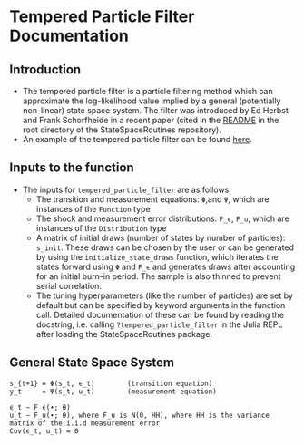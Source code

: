 # Tempered Particle Filter Documentation

## Introduction
- The tempered particle filter is a particle filtering method which can approximate the log-likelihood value
implied by a general (potentially non-linear) state space system. The filter was introduced by Ed Herbst and
Frank Schorfheide in a recent paper (cited in the [README](https://github.com/FRBNY-DSGE/StateSpaceRoutines.jl/tree/doc)
in the root directory of the StateSpaceRoutines repository).
- An example of the tempered particle filter can be found [here](https://github.com/FRBNY-DSGE/StateSpaceRoutines.jl/blob/master/docs/examples/tempered_particle_filter/tempered_particle_filter_ex.jl).

## Inputs to the function
- The inputs for `tempered_particle_filter` are as follows:
    + The transition and measurement equations: `Φ`,and `Ψ`, which are instances of the `Function` type
    + The shock and measurement error distributions: `F_ϵ`, `F_u`, which are instances of the `Distribution` type
    + A matrix of initial draws (number of states by number of particles): `s_init`.
    These draws can be chosen by the user or can be generated by using the `initialize_state_draws` function,
    which iterates the states forward using `Φ` and `F_ϵ` and generates draws after accounting for an initial
    burn-in period. The sample is also thinned to prevent serial correlation.
    + The tuning hyperparameters (like the number of particles) are set by default but can be specified by
    keyword arguments in the function call. Detailed documentation of these can be found by reading the
    docstring, i.e. calling `?tempered_particle_filter` in the Julia REPL after loading the StateSpaceRoutines
    package.

## General State Space System
```
s_{t+1} = Φ(s_t, ϵ_t)        (transition equation)
y_t     = Ψ(s_t, u_t)        (measurement equation)

ϵ_t ∼ F_ϵ(∙; θ)
u_t ∼ F_u(∙; θ), where F_u is N(0, HH), where HH is the variance matrix of the i.i.d measurement error
Cov(ϵ_t, u_t) = 0
```
